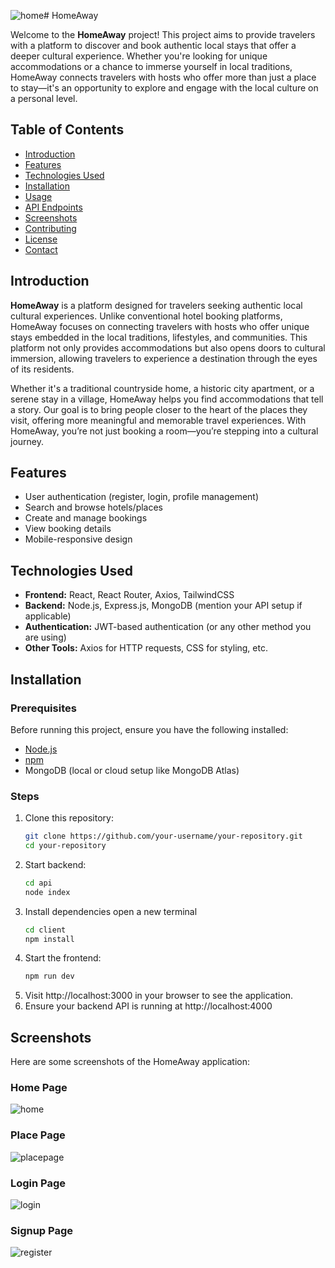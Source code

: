 ![home](https://github.com/user-attachments/assets/f1e0061e-da5b-41af-9977-65adc66089fc)# HomeAway

Welcome to the **HomeAway** project!  This project aims to provide travelers with a platform to discover and book authentic local stays that offer a deeper cultural experience. Whether you're looking for unique accommodations or a chance to immerse yourself in local traditions, HomeAway connects travelers with hosts who offer more than just a place to stay—it's an opportunity to explore and engage with the local culture on a personal level.

## Table of Contents
- [Introduction](#introduction)
- [Features](#features)
- [Technologies Used](#technologies-used)
- [Installation](#installation)
- [Usage](#usage)
- [API Endpoints](#api-endpoints)
- [Screenshots](#screenshots)
- [Contributing](#contributing)
- [License](#license)
- [Contact](#contact)

## Introduction
**HomeAway**  is a platform designed for travelers seeking authentic local cultural experiences. Unlike conventional hotel booking platforms, HomeAway focuses on connecting travelers with hosts who offer unique stays embedded in the local traditions, lifestyles, and communities. This platform not only provides accommodations but also opens doors to cultural immersion, allowing travelers to experience a destination through the eyes of its residents.

Whether it's a traditional countryside home, a historic city apartment, or a serene stay in a village, HomeAway helps you find accommodations that tell a story. Our goal is to bring people closer to the heart of the places they visit, offering more meaningful and memorable travel experiences. With HomeAway, you’re not just booking a room—you’re stepping into a cultural journey.

## Features
- User authentication (register, login, profile management)
- Search and browse hotels/places
- Create and manage bookings
- View booking details
- Mobile-responsive design

## Technologies Used
- **Frontend:** React, React Router, Axios, TailwindCSS
- **Backend:** Node.js, Express.js, MongoDB (mention your API setup if applicable)
- **Authentication:** JWT-based authentication (or any other method you are using)
- **Other Tools:** Axios for HTTP requests, CSS for styling, etc.

## Installation

### Prerequisites
Before running this project, ensure you have the following installed:
- [Node.js](https://nodejs.org/)
- [npm](https://www.npmjs.com/)
- MongoDB (local or cloud setup like MongoDB Atlas)

### Steps
1. Clone this repository:
   ```bash
   git clone https://github.com/your-username/your-repository.git
   cd your-repository
2. Start backend:
   ```bash
   cd api
   node index
3. Install dependencies 
   open a new terminal
   ```bash
   cd client
   npm install
4. Start the frontend:
    ```bash
    npm run dev
5. Visit http://localhost:3000 in your browser to see the application.
6. Ensure your backend API is running at http://localhost:4000

## Screenshots

Here are some screenshots of the HomeAway application:

### Home Page
![home](https://github.com/user-attachments/assets/d7199706-e449-481f-8ab0-7d70a9e35c20)

### Place Page
![placepage](https://github.com/user-attachments/assets/24129a3d-f61f-4e4f-a492-292131ed4fff)


### Login Page
![login](https://github.com/user-attachments/assets/10cf4cd5-0afb-4d8c-a4a8-e2f3e1b3af35)


### Signup Page
![register](https://github.com/user-attachments/assets/12a7c3f2-f371-455d-befd-6c25230f4148)

